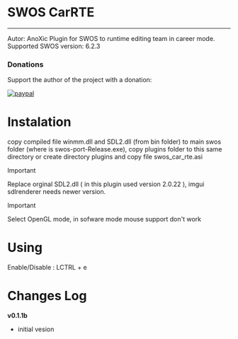 # SWOS CarRTE
---
Autor: AnoXic
Plugin for SWOS to runtime editing team in career mode.
Supported SWOS version: 6.2.3

### Donations

Support the author of the project with a donation:

[![paypal](https://www.paypalobjects.com/en_US/PL/i/btn/btn_donateCC_LG.gif)](https://www.paypal.com/donate?cmd=_s-xclick&hosted_button_id=P8MAW3UMJWGRC)

# Instalation

copy compiled file winmm.dll and SDL2.dll (from bin folder) to main swos folder (where is swos-port-Release.exe),
copy plugins folder to this same directory or create directory plugins and copy file swos_car_rte.asi


> [!IMPORTANT]
> Replace orginal SDL2.dll ( in this plugin used version 2.0.22 ), imgui sdlrenderer needs newer version.

> [!IMPORTANT]
> Select OpenGL mode, in sofware mode mouse support don't work

# Using

Enable/Disable : LCTRL + e

# Changes Log
**v0.1.1b**
- initial vesion
